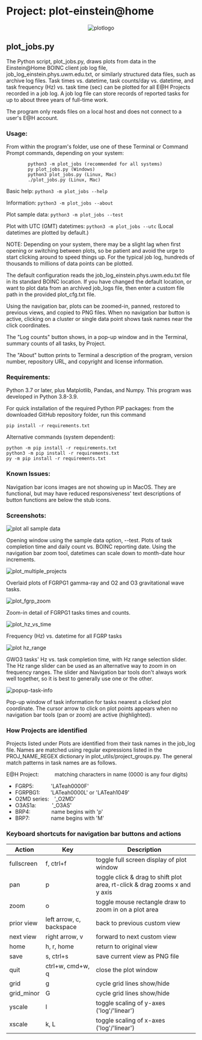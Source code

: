 # Project: plot-einstein@home
<div style="text-align: center;">

![plotlogo](images/plot_eah_logo_blue.png)
</div>

## plot_jobs.py

The Python script, plot_jobs.py, draws plots from data in the Einstein@Home
BOINC client job log file, job_log_einstein.phys.uwm.edu.txt, or similarly structured data files, such as archive log files. Task times vs. datetime, task counts/day vs.
datetime, and task frequency (Hz) vs. task time (sec) can be plotted for
all E@H Projects recorded in a job log. A job log file can store
records of reported tasks for up to about three years of full-time work.

The program only reads files on a local host and does not connect to a user's E@H account.

### Usage:
From within the program's folder, use one of these Terminal or Command Prompt commands,
       depending on your system:

            python3 -m plot_jobs (recommended for all systems)
            py plot_jobs.py (Windows)
            python3 plot_jobs.py (Linux, Mac)
            ./plot_jobs.py (Linux, Mac)

Basic help: `python3 -m plot_jobs --help`

Information: `python3 -m plot_jobs --about`

Plot sample data: `python3 -m plot_jobs --test`

Plot with UTC (GMT) datetimes: `python3 -m plot_jobs --utc`
(Local datetimes are plotted by default.)

NOTE: Depending on your system, there may be a slight lag when first opening or switching between plots, so be patient and avoid the urge to start clicking around to speed things up. For the typical job log, hundreds of thousands to millions of data points can be plotted.


The default configuration reads the job_log_einstein.phys.uwm.edu.txt
file in its standard BOINC location. If you have changed the default
location, or want to plot data from an archived job_logs file, then
enter a custom file path in the provided plot_cfg.txt file.

Using the navigation bar, plots can be zoomed-in, panned, restored to
previous views, and copied to PNG files.
When no navigation bar button is active, clicking on a cluster or
single data point shows task names near the click coordinates.

The "Log counts" button shows, in a pop-up window and in the Terminal, summary counts of all tasks, by Project.

The "About" button prints to Terminal a description of the program, version number, repository URL, and copyright and license information.

### Requirements:
Python 3.7 or later, plus Matplotlib, Pandas, and Numpy.
This program was developed in Python 3.8-3.9.

For quick installation of the required Python PIP packages:
from the downloaded GitHub repository folder, run this command

    pip install -r requirements.txt
Alternative commands (system dependent):

    python -m pip install -r requirements.txt
    python3 -m pip install -r requirements.txt
    py -m pip install -r requirements.txt

### Known Issues:
Navigation bar icons images are not showing up in MacOS. They are functional, but may have reduced responsiveness' text descriptions of button functions are below the stub icons.

### Screenshots:
![plot all sample data](images/test_start.png)

Opening window using the sample data option, --test.
Plots of task completion time and daily count vs. BOINC reporting date.
Using the navigation bar zoom tool, datetimes can scale down to month-date hour increments.

![plot_multiple_projects](images/GR_and_GW_plots.png)

Overlaid plots of FGRPG1 gamma-ray and O2 and O3 gravitational wave tasks.


![plot_fgrp_zoom](images/fgrpG1_zoom.png)

Zoom-in detail of FGRPG1 tasks times and counts.

![plot_hz_vs_time](images/fgrp_all_Hz.png)

Frequency (Hz) vs. datetime for all FGRP tasks

![plot hz_range](images/slider_gwO3.png)

GWO3 tasks' Hz vs. task completion time, with Hz range selection slider.
The Hz range slider can be used as an alternative way to zoom in on frequency ranges. The slider and Navigation bar tools don't always work well together, so it is best to generally use one or the other.

![popup-task-info](images/task_info.png)

Pop-up window of task information for tasks nearest a clicked plot coordinate. The cursor arrow to click on plot points appears when no navigation bar tools (pan or zoom) are active (highlighted).

### How Projects are identified

Projects listed under Plots are identified from their task names in the job_log file. Names are matched using regular expressions listed in the PROJ_NAME_REGEX dictionary in  plot_utils/project_groups.py. The general match patterns in task names are as follows.

E@H Project:&emsp;&emsp;&emsp;matching characters in name (0000 is any four digits)
- FGRP5:&emsp;&emsp;&emsp;&nbsp;'LATeah0000F'
- FGRPBG1:&emsp;&emsp;'LATeah0000L' or 'LATeah1049'
- O2MD series:&emsp;'_O2MD'
- O3AS1a:&emsp;&emsp;&emsp;'_O3AS'
- BRP4:&emsp;&emsp;&emsp;&emsp;name begins with 'p'
- BRP7:&emsp;&emsp;&emsp;&emsp;name begins with 'M'

### Keyboard shortcuts for navigation bar buttons and actions

| Action     | Key                      | Description                                                                |
|------------|--------------------------|----------------------------------------------------------------------------|
| fullscreen | f, ctrl+f                | toggle full screen display of plot window                                  |
| pan        | p                        | toggle click & drag to shift plot area, rt-click & drag zooms x and y axis |
| zoom       | o                        | toggle mouse rectangle draw to zoom in on a plot area                      |
| prior view | left arrow, c, backspace | back to previous custom view                                               |
| next view  | right arrow, v           | forward to next custom view                                                |
| home       | h, r, home               | return to original view                                                    |
| save       | s, ctrl+s                | save current view as PNG file                                              |
| quit       | ctrl+w, cmd+w, q         | close the plot window                                                      |
| grid       | g                        | cycle grid lines show/hide                                                 |
| grid_minor | G                        | cycle grid lines show/hide                                                 |
| yscale     | l                        | toggle scaling of y-axes ('log'/'linear')                                  |
| xscale     | k, L                     | toggle scaling of x-axes ('log'/'linear')                                  |
